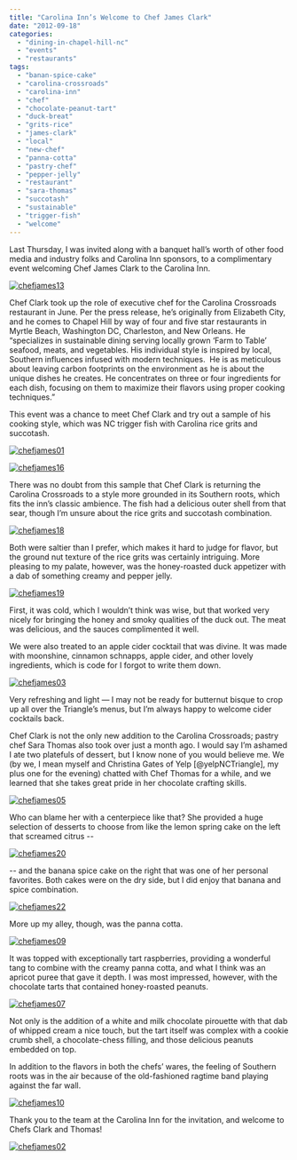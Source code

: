 ```yaml
---
title: "Carolina Inn’s Welcome to Chef James Clark"
date: "2012-09-18"
categories:
  - "dining-in-chapel-hill-nc"
  - "events"
  - "restaurants"
tags:
  - "banan-spice-cake"
  - "carolina-crossroads"
  - "carolina-inn"
  - "chef"
  - "chocolate-peanut-tart"
  - "duck-breat"
  - "grits-rice"
  - "james-clark"
  - "local"
  - "new-chef"
  - "panna-cotta"
  - "pastry-chef"
  - "pepper-jelly"
  - "restaurant"
  - "sara-thomas"
  - "succotash"
  - "sustainable"
  - "trigger-fish"
  - "welcome"
---
```


Last Thursday, I was invited along with a banquet hall’s worth of other food media and industry folks and Carolina Inn sponsors, to a complimentary event welcoming Chef James Clark to the Carolina Inn.




<div class="caption">

[![](http://s3.amazonaws.com/thegourmez-wpmedia/2012/09/chefjames13.jpg "chefjames13")](http://s3.amazonaws.com/thegourmez-wpmedia/2012/09/chefjames13.jpg)</div>


Chef Clark took up the role of executive chef for the Carolina Crossroads restaurant in June. Per the press release, he’s originally from Elizabeth City, and he comes to Chapel Hill by way of four and five star restaurants in Myrtle Beach, Washington DC, Charleston, and New Orleans. He “specializes in sustainable dining serving locally grown ‘Farm to Table’ seafood, meats, and vegetables. His individual style is inspired by local, Southern influences infused with modern techniques.  He is as meticulous about leaving carbon footprints on the environment as he is about the unique dishes he creates. He concentrates on three or four ingredients for each dish, focusing on them to maximize their flavors using proper cooking techniques.”

This event was a chance to meet Chef Clark and try out a sample of his cooking style, which was NC trigger fish with Carolina rice grits and succotash.




<div class="caption">

[![](http://s3.amazonaws.com/thegourmez-wpmedia/2012/09/chefjames01.jpg "chefjames01")](http://s3.amazonaws.com/thegourmez-wpmedia/2012/09/chefjames01.jpg)</div>





<div class="caption">

[![](http://s3.amazonaws.com/thegourmez-wpmedia/2012/09/chefjames16.jpg "chefjames16")](http://s3.amazonaws.com/thegourmez-wpmedia/2012/09/chefjames16.jpg)</div>


There was no doubt from this sample that Chef Clark is returning the Carolina Crossroads to a style more grounded in its Southern roots, which fits the inn’s classic ambience. The fish had a delicious outer shell from that sear, though I’m unsure about the rice grits and succotash combination.

[![](http://s3.amazonaws.com/thegourmez-wpmedia/2012/09/chefjames18.jpg "chefjames18")](http://s3.amazonaws.com/thegourmez-wpmedia/2012/09/chefjames18.jpg)

Both were saltier than I prefer, which makes it hard to judge for flavor, but the ground nut texture of the rice grits was certainly intriguing. More pleasing to my palate, however, was the honey-roasted duck appetizer with a dab of something creamy and pepper jelly.

[![](http://s3.amazonaws.com/thegourmez-wpmedia/2012/09/chefjames19.jpg "chefjames19")](http://s3.amazonaws.com/thegourmez-wpmedia/2012/09/chefjames19.jpg)

First, it was cold, which I wouldn’t think was wise, but that worked very nicely for bringing the honey and smoky qualities of the duck out. The meat was delicious, and the sauces complimented it well.

We were also treated to an apple cider cocktail that was divine. It was made with moonshine, cinnamon schnapps, apple cider, and other lovely ingredients, which is code for I forgot to write them down.

[![](http://s3.amazonaws.com/thegourmez-wpmedia/2012/09/chefjames03.jpg "chefjames03")](http://s3.amazonaws.com/thegourmez-wpmedia/2012/09/chefjames03.jpg)

Very refreshing and light — I may not be ready for butternut bisque to crop up all over the Triangle’s menus, but I’m always happy to welcome cider cocktails back.

Chef Clark is not the only new addition to the Carolina Crossroads; pastry chef Sara Thomas also took over just a month ago. I would say I’m ashamed I ate two platefuls of dessert, but I know none of you would believe me. We (by we, I mean myself and Christina Gates of Yelp \[@yelpNCTriangle\], my plus one for the evening) chatted with Chef Thomas for a while, and we learned that she takes great pride in her chocolate crafting skills.

[![](http://s3.amazonaws.com/thegourmez-wpmedia/2012/09/chefjames05.jpg "chefjames05")](http://s3.amazonaws.com/thegourmez-wpmedia/2012/09/chefjames05.jpg)

Who can blame her with a centerpiece like that? She provided a huge selection of desserts to choose from like the lemon spring cake on the left that screamed citrus --

[![](http://s3.amazonaws.com/thegourmez-wpmedia/2012/09/chefjames20.jpg "chefjames20")](http://s3.amazonaws.com/thegourmez-wpmedia/2012/09/chefjames20.jpg)

\-- and the banana spice cake on the right that was one of her personal favorites. Both cakes were on the dry side, but I did enjoy that banana and spice combination.




<div class="caption">

[![](http://s3.amazonaws.com/thegourmez-wpmedia/2012/09/chefjames22.jpg "chefjames22")](http://s3.amazonaws.com/thegourmez-wpmedia/2012/09/chefjames22.jpg)</div>


More up my alley, though, was the panna cotta.

[![](http://s3.amazonaws.com/thegourmez-wpmedia/2012/09/chefjames09.jpg "chefjames09")](http://s3.amazonaws.com/thegourmez-wpmedia/2012/09/chefjames09.jpg)

It was topped with exceptionally tart raspberries, providing a wonderful tang to combine with the creamy panna cotta, and what I think was an apricot puree that gave it depth. I was most impressed, however, with the chocolate tarts that contained honey-roasted peanuts.

[![](http://s3.amazonaws.com/thegourmez-wpmedia/2012/09/chefjames07.jpg "chefjames07")](http://s3.amazonaws.com/thegourmez-wpmedia/2012/09/chefjames07.jpg)

Not only is the addition of a white and milk chocolate pirouette with that dab of whipped cream a nice touch, but the tart itself was complex with a cookie crumb shell, a chocolate-chess filling, and those delicious peanuts embedded on top.

In addition to the flavors in both the chefs’ wares, the feeling of Southern roots was in the air because of the old-fashioned ragtime band playing against the far wall.

[![](http://s3.amazonaws.com/thegourmez-wpmedia/2012/09/chefjames10.jpg "chefjames10")](http://s3.amazonaws.com/thegourmez-wpmedia/2012/09/chefjames10.jpg)

Thank you to the team at the Carolina Inn for the invitation, and welcome to Chefs Clark and Thomas!




<div class="caption">

[![](http://s3.amazonaws.com/thegourmez-wpmedia/2012/09/chefjames02.jpg "chefjames02")](http://s3.amazonaws.com/thegourmez-wpmedia/2012/09/chefjames02.jpg)</div>

